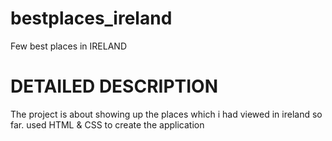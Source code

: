 # bestplaces_ireland #
Few best places in IRELAND

# DETAILED DESCRIPTION #

The project is about showing up the places which i had viewed in ireland so far. used HTML & CSS to create the application
